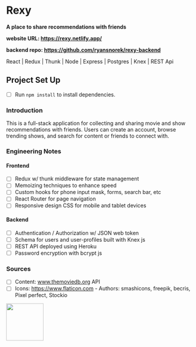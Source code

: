 # Rexy
**A place to share recommendations with friends**

**website URL: https://rexy.netlify.app/**

**backend repo: https://github.com/ryansnorek/rexy-backend**

React | Redux | Thunk | Node | Express | Postgres | Knex | REST Api

## Project Set Up

- [ ] Run `npm install` to install dependencies.

### Introduction

This is a full-stack application for collecting and sharing movie and show recommendations with friends. Users can create an account, browse trending shows, and search for content or friends to connect with. 

### Engineering Notes
#### Frontend
- [ ] Redux w/ thunk middleware for state management
- [ ] Memoizing techniques to enhance speed
- [ ] Custom hooks for phone input mask, forms, search bar, etc
- [ ] React Router for page navigation
- [ ] Responsive design CSS for mobile and tablet devices

#### Backend
- [ ] Authentication / Authorization w/ JSON web token
- [ ] Schema for users and user-profiles built with Knex js 
- [ ] REST API deployed using Heroku
- [ ] Password encryption with bcrypt js

### Sources
- [ ] Content: www.themoviedb.org API
- [ ] Icons: https://www.flaticon.com - Authors: smashicons, freepik, becris, Pixel perfect, Stockio

<img src="https://pbs.twimg.com/profile_images/1243623122089041920/gVZIvphd_400x400.jpg" width="100" height="100" />
